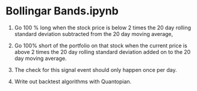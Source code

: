 
Bollingar Bands.ipynb
=====================
1) Go 100 % long when the stock price is below 2 times the 20 day rolling standard deviation subtracted from the 20 day moving average, 

2) Go 100% short of the portfolio on that stock when the current price is above 2 times the 20 day rolling standard deviation added on to the 20 day moving average. 

3) The check for this signal event should only happen once per day. 

4)  Write out backtest algorithms with Quantopian.

